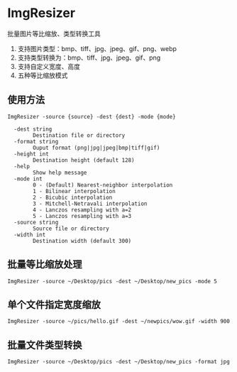 # ImgResizer

批量图片等比缩放、类型转换工具  
1. 支持图片类型：bmp、tiff、jpg、jpeg、gif、png、webp  
1. 支持类型转换为：bmp、tiff、jpg、jpeg、gif、png  
1. 支持自定义宽度、高度  
1. 五种等比缩放模式

## 使用方法

```
ImgResizer -source {source} -dest {dest} -mode {mode}

  -dest string
        Destination file or directory
  -format string
        Ouput format (png|jpg|jpeg|bmp|tiff|gif)
  -height int
        Destination height (default 128)
  -help
        Show help message
  -mode int
        0 - (Default) Nearest-neighbor interpolation
        1 - Bilinear interpolation
        2 - Bicubic interpolation
        3 - Mitchell-Netravali interpolation
        4 - Lanczos resampling with a=2
        5 - Lanczos resampling with a=3
  -source string
        Source file or directory
  -width int
        Destination width (default 300)
```

## 批量等比缩放处理

```
ImgResizer -source ~/Desktop/pics -dest ~/Desktop/new_pics -mode 5
```

## 单个文件指定宽度缩放

```
ImgResizer -source ~/pics/hello.gif -dest ~/newpics/wow.gif -width 900
```

## 批量文件类型转换
```
ImgResizer -source ~/Desktop/pics -dest ~/Desktop/new_pics -format jpg
```

